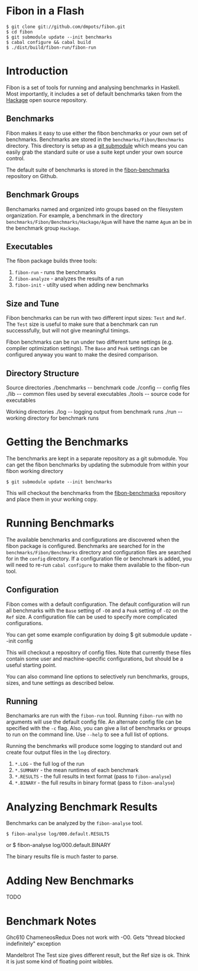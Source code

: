 Fibon in a Flash
===================================================================
    $ git clone git://github.com/dmpots/fibon.git
    $ cd fibon
    $ git submodule update --init benchmarks
    $ cabal configure && cabal build
    $ ./dist/build/fibon-run/fibon-run

Introduction
===================================================================
Fibon is a set of tools for running and analysing benchmarks in
Haskell. Most importantly, it includes a set of default benchmarks
taken from the [Hackage][1] open source repository.

Benchmarks
------------------
Fibon makes it easy to use either the fibon benchmarks or your own
set of benchmarks. Benchmarks are stored in the
`benchmarks/Fibon/Benchmarks` directory. This directory is setup as
a [git submodule][2] which means you can easily grab the standard
suite or use a suite kept under your own source control.

The default suite of benchmarks is stored in the
[fibon-benchmarks][3] repository on Github.

Benchmark Groups
------------------
Benchamarks named and organized into groups based on the filesystem
organization. For example, a benchmark in the directory
`benchmarks/Fibon/Benchmarks/Hackage/Agum` will have the name `Agum`
an be in the benchmark group `Hackage`.

Executables
------------------
The fibon package builds three tools:

1. `fibon-run` - runs the benchmarks
2. `fibon-analyze` - analyzes the results of a run
3. `fibon-init` - utilty used when adding new benchmarks

Size and Tune
------------------
Fibon benchmarks can be run with two different input sizes: `Test` and
`Ref`. The `Test` size is useful to make sure that a benchmark can
run successsfully, but will not give meaningful timings.

Fibon benchmarks can be run under two different tune settings (e.g.
compiler optimization settings). The `Base` and `Peak` settings can
be configured anyway you want to make the desired comparison.

Directory Structure
--------------------
Source directories
    ./benchmarks -- benchmark code
    ./config     -- config files
    ./lib        -- common files used by several executables
    ./tools      -- source code for executables

Working directories
    ./log        -- logging output from benchmark runs
    ./run        -- working directory for benchmark runs

Getting the Benchmarks
===================================================================
The benchmarks are kept in a separate repository as a git
submodule. You can get the fibon benchmarks by updating the
submodule from within your fibon working directory

    $ git submodule update --init benchmarks

This will checkout the benchmarks from the [fibon-benchmarks][3]
repository and place them in your working copy.

Running Benchmarks
===================================================================
The available benchmarks and configurations are discovered when the
fibon package is configured. Benchmarks are searched for in the
`benchmarks/Fibon/Benchmarks` directory and configuration files are
searched for in the `config` directory. If a configuration file or
benchmark is added, you will need to re-run `cabal configure` to
make them available to the fibon-run tool.

Configuration
---------------
Fibon comes with a default configuration. The default configuration
will run all benchmarks with the `Base` setting of `-O0` and a
`Peak` setting of `-O2` on the `Ref` size. A configuration file can
be used to specify more complicated configurations.

You can get some example configuration by doing
    $ git submodule update --init config

This will checkout a repository of config files. Note that currently
these files contain some user and machine-specific configurations,
but should be a useful starting point.

You can also command line options to selectively run benchmarks,
groups, sizes, and tune settings as described below.

Running
---------------
Benchamarks are run with the `fibon-run` tool. Running `fibon-run`
with no arguments will use the default config file. An alternate
config file can be specified with the `-c` flag. Also, you can give
a list of benchmarks or groups to run on the command line. Use
`--help` to see a full list of options.

Running the benchmarks will produce some logging to standard out and
create four output files in the `log` directory.

1. `*.LOG` - the full log of the run
2. `*.SUMMARY` - the mean runtimes of each benchmark
3. `*.RESULTS` - the full results in text format (pass to `fibon-analyse`)
4. `*.BINARY`  - the full results in binary format (pass to `fibon-analyse`)

Analyzing Benchmark Results
===================================================================
Benchmarks can be analyzed by the `fibon-analyse` tool.

    $ fibon-analyse log/000.default.RESULTS
or
    $ fibon-analyse log/000.default.BINARY

The binary results file is much faster to parse.

Adding New Benchmarks
===================================================================
TODO

Benchmark Notes
===================================================================
Ghc610
  ChameneosRedux
    Does not work with -O0. Gets "thread blocked indefinitely"
    exception

  Mandelbrot
    The Test size gives different result, but the Ref size is ok.
    Think it is just some kind of floating point wibbles.

[1]: http://hackage.haskell.org
[2]: http://www.kernel.org/pub/software/scm/git/docs/user-manual.html#submodules
[3]: http://github.com/dmpots/fibon-benchmarks
